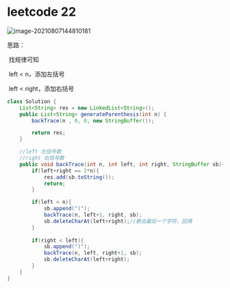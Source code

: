 # leetcode 22

![image-20210807144810181](C:\Users\94125\AppData\Roaming\Typora\typora-user-images\image-20210807144810181.png)



思路：

​	找规律可知

​	left < n，添加左括号

​	left < right，添加右括号



```java
class Solution {
    List<String> res = new LinkedList<String>();
    public List<String> generateParenthesis(int n) {
        backTrace(n , 0, 0, new StringBuffer());

        return res;
    }

    //left 左括号数
    //right 右括号数
    public void backTrace(int n, int left, int right, StringBuffer sb){
        if(left+right == 2*n){
            res.add(sb.toString());
            return;
        }

        if(left < n){
            sb.append("(");
            backTrace(n, left+1, right, sb);
            sb.deleteCharAt(left+right);//删去最后一个字符，回溯
        }
        
        if(right < left){ 
            sb.append(")");
            backTrace(n, left, right+1, sb);
            sb.deleteCharAt(left+right);
        }
    }
}
```

